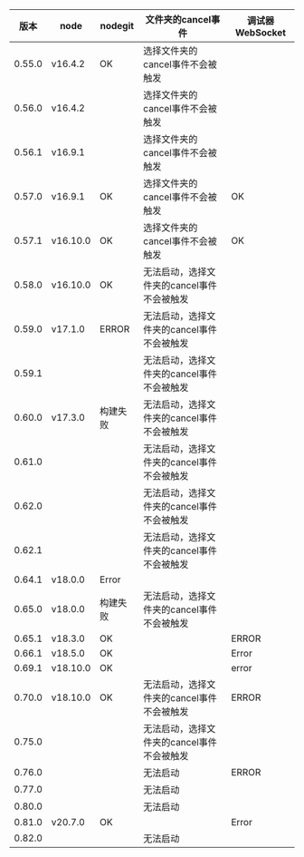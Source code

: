 | 版本 | node | nodegit | 文件夹的cancel事件 | 调试器WebSocket |
|-----|------|------|-------------|---------------|
| 0.55.0 | v16.4.2 | OK | 选择文件夹的cancel事件不会被触发 | |
| 0.56.0 | v16.4.2 | | 选择文件夹的cancel事件不会被触发 | |
| 0.56.1 | v16.9.1 | | 选择文件夹的cancel事件不会被触发 | |
| 0.57.0 | v16.9.1 | OK | 选择文件夹的cancel事件不会被触发 | OK |
| 0.57.1 | v16.10.0 | OK | 选择文件夹的cancel事件不会被触发 | OK |
| 0.58.0 | v16.10.0 | OK | 无法启动，选择文件夹的cancel事件不会被触发 | |
| 0.59.0 | v17.1.0  | ERROR | 无法启动，选择文件夹的cancel事件不会被触发 | |
| 0.59.1 | | | 无法启动，选择文件夹的cancel事件不会被触发 | |
| 0.60.0 | v17.3.0 | 构建失败 | 无法启动，选择文件夹的cancel事件不会被触发 |  |
| 0.61.0 | | | 无法启动，选择文件夹的cancel事件不会被触发 | |
| 0.62.0 | | | 无法启动，选择文件夹的cancel事件不会被触发 | |
| 0.62.1 | | | 无法启动，选择文件夹的cancel事件不会被触发 | |
| 0.64.1 | v18.0.0  | Error | | |
| 0.65.0 | v18.0.0 | 构建失败 | 无法启动，选择文件夹的cancel事件不会被触发 |  |
| 0.65.1 | v18.3.0 | OK | | ERROR|
| 0.66.1 | v18.5.0 | OK | | Error |
| 0.69.1 | v18.10.0 | OK | | error |
| 0.70.0 | v18.10.0 | OK | 无法启动，选择文件夹的cancel事件不会被触发 | ERROR |
| 0.75.0 | | | 无法启动，选择文件夹的cancel事件不会被触发 | |
| 0.76.0 | | | 无法启动 | ERROR |
| 0.77.0 | | | 无法启动 | |
| 0.80.0 | | | 无法启动 | |
| 0.81.0 | v20.7.0 | OK | | Error |
| 0.82.0 | | | 无法启动 | |